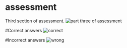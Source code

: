 # assessment
Third section of assessment.
![part three of assessment](https://user-images.githubusercontent.com/67656334/200667888-e77c6e04-8a8a-456e-9868-ba6bb731c1bf.PNG)

#Correct answers
![correct](https://user-images.githubusercontent.com/67656334/200667930-0fe06efa-ddad-47f8-868b-da65c57aecda.PNG)

#Incorrect answers
![wrong](https://user-images.githubusercontent.com/67656334/200667943-31f17d8d-ea2e-480b-89f6-bac4ca642c35.PNG)
